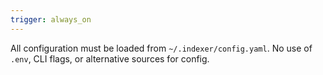 ```yaml
---
trigger: always_on
---
```


All configuration must be loaded from `~/.indexer/config.yaml`. No use of `.env`, CLI flags, or alternative sources for config.
